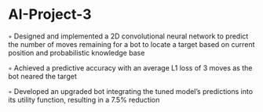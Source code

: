 # AI-Project-3

◦ Designed and implemented a 2D convolutional neural network to predict the number of moves remaining for a bot to
locate a target based on current position and probabilistic knowledge base

◦ Achieved a predictive accuracy with an average L1 loss of 3 moves as the bot neared the target

◦ Developed an upgraded bot integrating the tuned model’s predictions into its utility function, resulting in a 7.5% reduction
